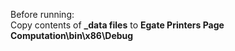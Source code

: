 Before running:  
Copy contents of **_data files** to **Egate Printers Page Computation\bin\x86\Debug**

